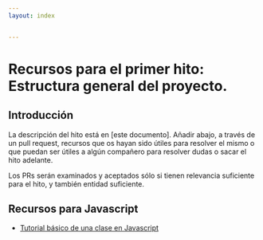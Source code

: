```yaml
---
layout: index


---
```

Recursos para el primer hito: Estructura general del proyecto. 
=====================================

Introducción
-----------------

La descripción del hito está en [este documento]. Añadir abajo, a
través de un
pull request, recursos que os hayan sido útiles para resolver el mismo
o que puedan ser útiles a algún compañero para resolver dudas o sacar
el hito adelante.

Los PRs serán examinados y aceptados sólo si tienen relevancia
suficiente para el hito, y también entidad suficiente.

Recursos para Javascript
--------------------

* [Tutorial básico de una clase en Javascript](https://developer.mozilla.org/es/docs/Web/JavaScript/Referencia/Classes/constructor)
